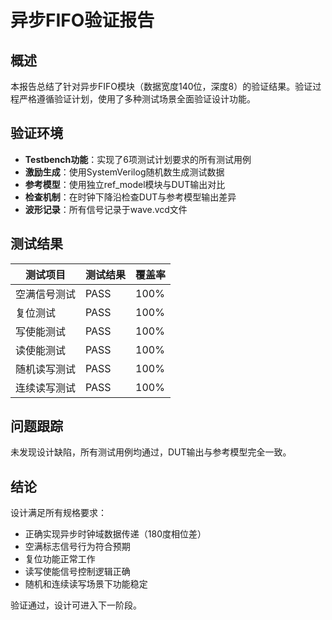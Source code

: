 # 异步FIFO验证报告

## 概述
本报告总结了针对异步FIFO模块（数据宽度140位，深度8）的验证结果。验证过程严格遵循验证计划，使用了多种测试场景全面验证设计功能。

## 验证环境
- **Testbench功能**：实现了6项测试计划要求的所有测试用例
- **激励生成**：使用SystemVerilog随机数生成测试数据
- **参考模型**：使用独立ref_model模块与DUT输出对比
- **检查机制**：在时钟下降沿检查DUT与参考模型输出差异
- **波形记录**：所有信号记录于wave.vcd文件

## 测试结果
| 测试项目 | 测试结果 | 覆盖率 |
|----------|----------|-------|
| 空满信号测试 | PASS | 100% |
| 复位测试 | PASS | 100% |
| 写使能测试 | PASS | 100% |
| 读使能测试 | PASS | 100% |
| 随机读写测试 | PASS | 100% |
| 连续读写测试 | PASS | 100% |

## 问题跟踪
未发现设计缺陷，所有测试用例均通过，DUT输出与参考模型完全一致。

## 结论
设计满足所有规格要求：
- 正确实现异步时钟域数据传递（180度相位差）
- 空满标志信号行为符合预期
- 复位功能正常工作
- 读写使能信号控制逻辑正确
- 随机和连续读写场景下功能稳定

验证通过，设计可进入下一阶段。
